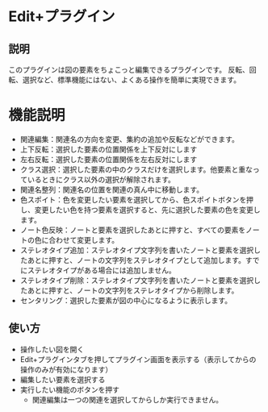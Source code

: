 # Edit+プラグイン

## 説明
このプラグインは図の要素をちょこっと編集できるプラグインです。
反転、回転、選択など、標準機能にはない、よくある操作を簡単に実現できます。

# 機能説明
- 関連編集：関連名の方向を変更、集約の追加や反転などができます。
- 上下反転：選択した要素の位置関係を上下反対にします
- 左右反転：選択した要素の位置関係を左右反対にします
- クラス選択：選択した要素の中のクラスだけを選択します。他要素と重なっているときにクラス以外の選択が解除されます。
- 関連名整列：関連名の位置を関連の真ん中に移動します。
- 色スポイト：色を変更したい要素を選択してから、色スポイトボタンを押し、変更したい色を持つ要素を選択すると、先に選択した要素の色を変更します。
- ノート色反映：ノートと要素を選択したあとに押すと、すべての要素をノートの色に合わせて変更します。
- ステレオタイプ追加：ステレオタイプ文字列を書いたノートと要素を選択したあとに押すと、ノートの文字列をステレオタイプとして追加します。すでにステレオタイプがある場合には追加しません。
- ステレオタイプ削除：ステレオタイプ文字列を書いたノートと要素を選択したあとに押すと、ノートの文字列をステレオタイプから削除します。
- センタリング：選択した要素が図の中心になるように表示します。

## 使い方
- 操作したい図を開く
- Edit+プラグインタブを押してプラグイン画面を表示する（表示してからの操作のみが有効になります）
- 編集したい要素を選択する
- 実行したい機能のボタンを押す
    - 関連編集は一つの関連を選択してからしか実行できません。
